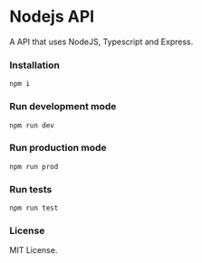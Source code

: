 #  Nodejs API

A API that uses NodeJS, Typescript and Express.

### Installation

```npm i```

### Run development mode

```npm run dev```

### Run production mode

```npm run prod```

### Run tests

```npm run test```

### License

MIT License.
